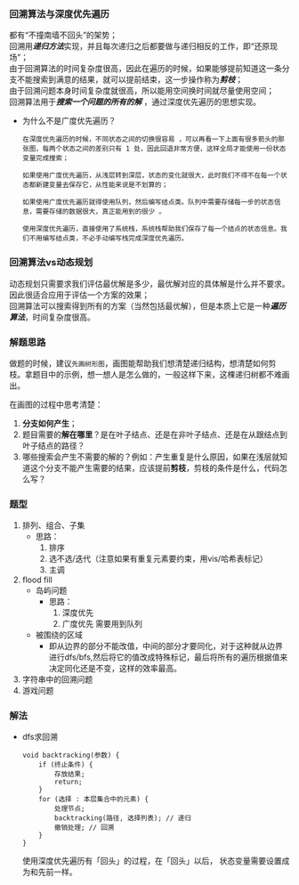 ### 回溯算法与深度优先遍历
都有“不撞南墙不回头”的架势；  
回溯用***递归方法***实现，并且每次递归之后都要做与递归相反的工作，即“还原现场”；  
由于回溯算法的时间复杂度很高，因此在遍历的时候，如果能够提前知道这一条分支不能搜索到满意的结果，就可以提前结束，这一步操作称为***剪枝***；  
由于回溯问题本身时间复杂度就很高，所以能用空间换时间就尽量使用空间；  
回溯算法用于***搜索一个问题的所有的解*** ，通过深度优先遍历的思想实现。

- 为什么不是广度优先遍历？
  
      在深度优先遍历的时候，不同状态之间的切换很容易 ，可以再看一下上面有很多箭头的那张图，每两个状态之间的差别只有 1 处，因此回退非常方便，这样全局才能使用一份状态变量完成搜索；
  
      如果使用广度优先遍历，从浅层转到深层，状态的变化就很大，此时我们不得不在每一个状态都新建变量去保存它，从性能来说是不划算的；
  
      如果使用广度优先遍历就得使用队列，然后编写结点类。队列中需要存储每一步的状态信息，需要存储的数据很大，真正能用到的很少 。
  
      使用深度优先遍历，直接使用了系统栈，系统栈帮助我们保存了每一个结点的状态信息。我们不用编写结点类，不必手动编写栈完成深度优先遍历。  
### 回溯算法vs动态规划
动态规划只需要求我们评估最优解是多少，最优解对应的具体解是什么并不要求。因此很适合应用于评估一个方案的效果；  
回溯算法可以搜索得到所有的方案（当然包括最优解），但是本质上它是一种***遍历算法***，时间复杂度很高。
### 解题思路
做题的时候，建议`先画树形图`，画图能帮助我们想清楚递归结构，想清楚如何剪枝。拿题目中的示例，想一想人是怎么做的，一般这样下来，这棵递归树都不难画出。  

在画图的过程中思考清楚：

1. **分支如何产生**；
2. 题目需要的**解在哪里**？是在叶子结点、还是在非叶子结点、还是在从跟结点到叶子结点的路径？
3. 哪些搜索会产生不需要的解的？例如：产生重复是什么原因，如果在浅层就知道这个分支不能产生需要的结果，应该提前**剪枝**，剪枝的条件是什么，代码怎么写？  

### 题型
1. 排列、组合、子集
   - 思路：
       1. 排序  
       2. 选不选/迭代（注意如果有重复元素要约束，用vis/哈希表标记）  
       3. 主调
3. flood fill
   - 岛屿问题
       - 思路：
           1. 深度优先
           2. 广度优先
              需要用到队列
    - 被围绕的区域
        - 即从边界的部分不能改值，中间的部分才要同化，对于这种就从边界进行dfs/bfs,然后将它的值改成特殊标记，最后将所有的遍历根据值来决定同化还是不变，这样的效率最高。
5. 字符串中的回溯问题
6. 游戏问题
### 解法
- dfs求回溯
  ```
  void backtracking(参数) {
      if (终止条件) {
          存放结果;
          return;
      }
      for (选择 : 本层集合中的元素) {
          处理节点;
          backtracking(路径, 选择列表); // 递归
          撤销处理; // 回溯
      }
  }
  ```
  使用深度优先遍历有「回头」的过程，在「回头」以后， 状态变量需要设置成为和先前一样。

